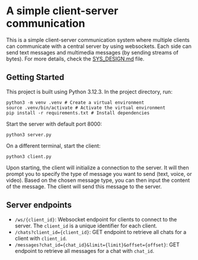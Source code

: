 # A simple client-server communication 
This is a simple client-server communication system where multiple clients can communicate with a central server by using websockets.
Each side can send text messages and multimedia messages (by sending streams of bytes). For more details, check the [SYS_DESIGN.md](SYS_DESIGN.md) file.

## Getting Started
This project is built using Python 3.12.3. In the project directory, run:

```
python3 -m venv .venv # Create a virtual environment
source .venv/bin/activate # Activate the virtual environment
pip install -r requirements.txt # Install dependencies
```
Start the server with default port 8000:

```
python3 server.py
```
On a different terminal, start the client:

```
python3 client.py
```
Upon starting, the client will initialize a connection to the server. It will then prompt you to specify the type of message you want to send (text, voice, or video). Based on the chosen message type, you can then input the content of the message. The client will send this message to the server.
## Server endpoints
- `/ws/{client_id}`: Websocket endpoint for clients to connect to the server. The `client_id` is a unique identifier for each client.
- `/chats?client_id={client_id}`: GET endpoint to retrieve all chats for a client with `client_id`.
- `/messages?chat_id={chat_id}&limit={limit}&offset={offset}`: GET endpoint to retrieve all messages for a chat with `chat_id`.
